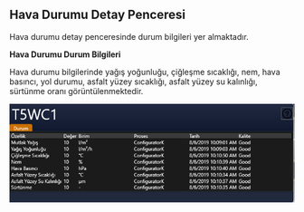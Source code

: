 ## **Hava Durumu Detay Penceresi**
Hava durumu detay penceresinde durum bilgileri yer almaktadır.

**Hava Durumu Durum Bilgileri**

Hava durumu bilgilerinde yağış yoğunluğu, çiğleşme sıcaklığı, nem, hava basıncı, yol durumu, asfalt yüzey sıcaklığı, asfalt yüzey su kalınlığı, sürtünme oranı görüntülenmektedir.

![image.png](/.attachments/image-f2a4f145-4668-457f-9d82-083a2b48ba7b.png)